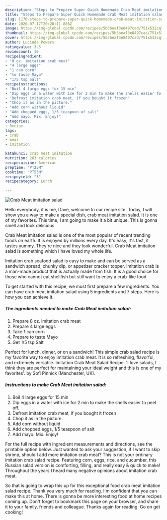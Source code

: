 ```yaml
---
description: "Steps to Prepare Super Quick Homemade Crab Meat imitation salad"
title: "Steps to Prepare Super Quick Homemade Crab Meat imitation salad"
slug: 1170-steps-to-prepare-super-quick-homemade-crab-meat-imitation-salad
date: 2020-07-17T20:28:11.886Z
image: https://img-global.cpcdn.com/recipes/5b3beaf3e8497cad/751x532cq70/crab-meat-imitation-salad-recipe-main-photo.jpg
thumbnail: https://img-global.cpcdn.com/recipes/5b3beaf3e8497cad/751x532cq70/crab-meat-imitation-salad-recipe-main-photo.jpg
cover: https://img-global.cpcdn.com/recipes/5b3beaf3e8497cad/751x532cq70/crab-meat-imitation-salad-recipe-main-photo.jpg
author: Lucinda Powers
ratingvalue: 3.5
reviewcount: 10
recipeingredient:
- "8 oz. imitation crab meat"
- "4 large eggs"
- "1 can corn"
- "to taste Mayo"
- "1/5 tsp Salt"
recipeinstructions:
- "Boil 4 large eggs for 15 min"
- "Dip eggs in a water with ice for 2 min to make the shells easier to peel off."
- "Defrost imitation crab meat, if you bought it frozen"
- "Chop it as in the picture."
- "Add corn without liquid"
- "Add chopped eggs, 1/5 teaspoon of salt"
- "Add mayo. Mix. Enjoy!"
categories:
- Recipe
tags:
- crab
- meat
- imitation

katakunci: crab meat imitation 
nutrition: 263 calories
recipecuisine: American
preptime: "PT25M"
cooktime: "PT53M"
recipeyield: "3"
recipecategory: Lunch

---
```



![Crab Meat imitation salad](https://img-global.cpcdn.com/recipes/5b3beaf3e8497cad/751x532cq70/crab-meat-imitation-salad-recipe-main-photo.jpg)

Hello everybody, it is me, Dave, welcome to our recipe site. Today, I will show you a way to make a special dish, crab meat imitation salad. It is one of my favorites. This time, I am going to make it a bit unique. This is gonna smell and look delicious.

Crab Meat imitation salad is one of the most popular of recent trending foods on earth. It is enjoyed by millions every day. It's easy, it's fast, it tastes yummy. They're nice and they look wonderful. Crab Meat imitation salad is something which I have loved my whole life.

Imitation crab seafood salad is easy to make and can be served as a sandwich spread, chunky dip, or appetizer cracker topper. Imitation crab is a man-made product that is actually made from fish. It is a good choice for those who cannot eat shellfish but still want to enjoy a crab-like food.


To get started with this recipe, we must first prepare a few ingredients. You can have crab meat imitation salad using 5 ingredients and 7 steps. Here is how you can achieve it.

<!--inarticleads1-->

##### The ingredients needed to make Crab Meat imitation salad:

1. Prepare 8 oz. imitation crab meat
1. Prepare 4 large eggs
1. Take 1 can corn
1. Prepare to taste Mayo
1. Get 1/5 tsp Salt


Perfect for lunch, dinner, or on a sandwich! This simple crab salad recipe is my favorite way to enjoy imitation crab meat. It is so refreshing, flavorful, and extremely versatile. Imitation Crab Meat Salad Recipe. &#39;I love salads, I think they are perfect for maintaining your ideal weight and this is one of my favorites&#39;. by Sofi Pinnick (Manchester, UK). 

<!--inarticleads2-->

##### Instructions to make Crab Meat imitation salad:

1. Boil 4 large eggs for 15 min
1. Dip eggs in a water with ice for 2 min to make the shells easier to peel off.
1. Defrost imitation crab meat, if you bought it frozen
1. Chop it as in the picture.
1. Add corn without liquid
1. Add chopped eggs, 1/5 teaspoon of salt
1. Add mayo. Mix. Enjoy!


For the full recipe with ingredient measurements and directions, see the printable option below. Just wanted to ask your suggestion, if I want to skip shrimp, should I add more imitation crab meat? This is not your ordinary imitation crab salad recipe. Featuring corn, eggs, rice, and cucumber, this Russian salad version is comforting, filling, and really easy &amp; quick to make! Throughout the years I heard many negative opinions about imitation crab meat. 

So that is going to wrap this up for this exceptional food crab meat imitation salad recipe. Thank you very much for reading. I'm confident that you can make this at home. There is gonna be more interesting food at home recipes coming up. Don't forget to bookmark this page on your browser, and share it to your family, friends and colleague. Thanks again for reading. Go on get cooking!

